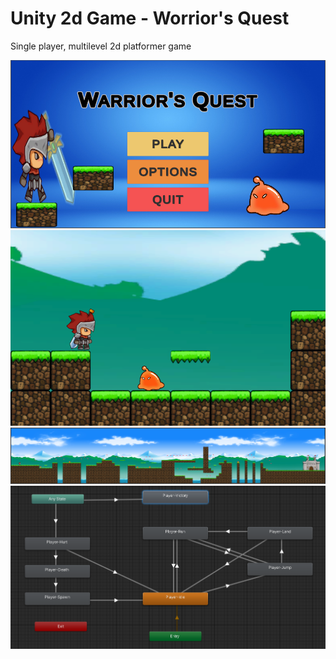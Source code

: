 # Unity 2d Game - Worrior's Quest
Single player, multilevel 2d platformer game

![Game_Loading_Screen](Images/image4.png)
![Game_Loading_Screen](Images/image2.png)
![Game_Loading_Screen](Images/image1.png)
![Game_Loading_Screen](Images/image7.png)

